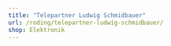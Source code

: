 ```yaml
---
title: "Telepartner Ludwig Schmidbauer"
url: /roding/telepartner-ludwig-schmidbauer/
shop: Elektronik
---
```

